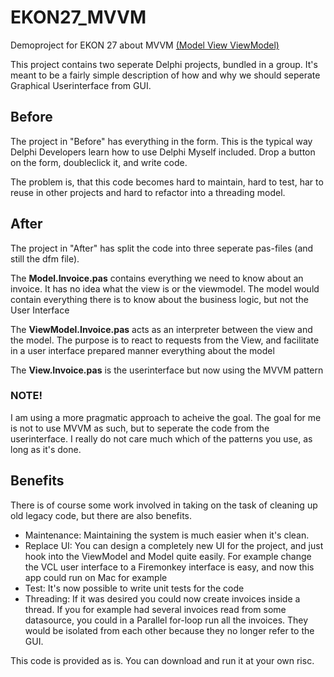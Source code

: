 # EKON27_MVVM
Demoproject for EKON 27 about MVVM [(Model View ViewModel)](https://en.wikipedia.org/wiki/Model%E2%80%93view%E2%80%93viewmodel)

This project contains two seperate Delphi projects, bundled in a group.
It's meant to be a fairly simple description of how and why we should seperate Graphical Userinterface from GUI.

## Before
The project in "Before" has everything in the form. This is the typical way Delphi Developers learn how to use Delphi
Myself included.
Drop a button on the form, doubleclick it, and write code.

The problem is, that this code becomes hard to maintain, hard to test, har to reuse in other projects and hard to refactor into a threading model.

## After
The project in "After" has split the code into three seperate pas-files (and still the dfm file).

The **Model.Invoice.pas** contains everything we need to know about an invoice. It has no idea what the view is or the viewmodel.
The model would contain everything there is to know about the business logic, but not the User Interface

The **ViewModel.Invoice.pas** acts as an interpreter between the view and the model. The purpose is to react to requests from the View, and facilitate in a user interface prepared manner everything about the model

The **View.Invoice.pas** is the userinterface but now using the MVVM pattern

### NOTE!
I am using a more pragmatic approach to acheive the goal. The goal for me is not to use MVVM as such, but to seperate the code from the userinterface. I really do not care much which of the patterns you use, as long as it's done.

## Benefits
There is of course some work involved in taking on the task of cleaning up old legacy code, but there are also benefits.

- Maintenance: Maintaining the system is much easier when it's clean.
- Replace UI: You can design a completely new UI for the project, and just hook into the ViewModel and Model quite easily. For example change the VCL user interface to a Firemonkey interface is easy, and now this app could run on Mac for example
- Test: It's now possible to write unit tests for the code
- Threading: If it was desired you could now create invoices inside a thread. If you for example had several invoices read from some datasource, you could in a Parallel for-loop run all the invoices. They would be isolated from each other because they no longer refer to the GUI.


This code is provided as is. You can download and run it at your own risc. 
